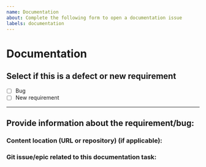 ```yaml
---
name: Documentation
about: Complete the following form to open a documentation issue
labels: documentation
---
```


# Documentation
<!-- Please, complete the following form to open a documentation issue. If some fields do not apply to your situation, feel free to skip them.-->

## Select if this is a defect or new requirement

- [ ] Bug
- [ ] New requirement

--------------------------------------------------
## Provide information about the requirement/bug:
<!-- Description of the documentation issue -->


### Content location (URL or repository) (if applicable): 
<!-- Provide the URL of the page referenced -->


### Git issue/epic related to this documentation task: 
 <!-- Attach the issue to an epic if one applies or link it to the corresponding dev issue, if applicable -->

